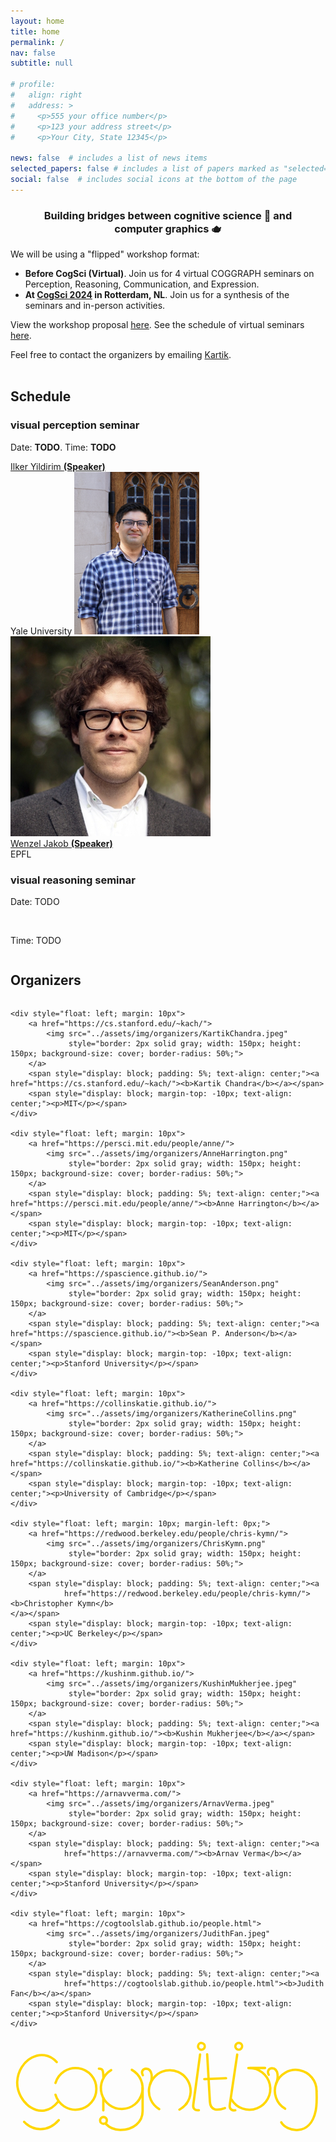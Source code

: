 ```yaml
---
layout: home
title: home
permalink: /
nav: false
subtitle: null

# profile:
#   align: right
#   address: >
#     <p>555 your office number</p>
#     <p>123 your address street</p>
#     <p>Your City, State 12345</p>

news: false  # includes a list of news items
selected_papers: false # includes a list of papers marked as "selected={true}"
social: false  # includes social icons at the bottom of the page
---
```


<link rel="stylesheet" href="../custom.css">

<!-- <div style="text-align: center">
<p>
<b><h2 style="color: #09AD94">Images to Symbols Workshop: CogSci 2022</h2></b>
</p>
</div> -->

<div id="container-header">
    <div style="text-align: center;"><h3>Building bridges between cognitive&nbsp;science&nbsp;🧠 and computer&nbsp;graphics&nbsp;🫖</h3></div>
</div>

<p>

<p>We will be using a "flipped" workshop format:
<ul>
    <li><b>Before CogSci (Virtual)</b>. Join us for 4 virtual COGGRAPH seminars on Perception, Reasoning, Communication, and Expression.
    </li>
    <li><b>At <a href="https://cognitivesciencesociety.org/cogsci-2024/">CogSci 2024</a> in Rotterdam, NL</b>. Join us for a synthesis of the seminars and in-person activities.
    </li>
</ul>
</p>

<p>
    View the workshop proposal <a href="/assets/pdf/COGGRAPH_2024_proposal.pdf">here</a>.
    See the schedule of virtual seminars <a href="/schedule/">here</a>.
</p>

<div>
    Feel free to contact the organizers by emailing <a href="https://cs.stanford.edu/~kach/">Kartik</a>.
    <br><br>
</div>

<h2>Schedule</h2>

<h3>visual perception seminar</h3>
<div>
<p >
Date: <b>TODO</b>.  Time: <b>TODO</b>

</p>
</div>

<div style="width: 100%; display: flex; flex-wrap: wrap;">
    <div class="speaker-entry">
        <a href="http://cncl.yale.edu/" style="position:relative; display:block">Ilker Yildirim <strong>(Speaker)</strong></a>
        Yale University
        <img class="speaker-img" src="../assets/img/speakers/ilkeryildirim.png">
    </div>

   <div class="speaker-entry">
      <img class="speaker-img" src="../assets/img/speakers/wenzeljakob.jpg">
      <div> 
      <a href="https://rgl.epfl.ch/people/wjakob" style="position:relative; display:block">Wenzel Jakob <strong>(Speaker)</strong></a>
      <div> EPFL </div>
   </div>
      </div>
</div>

<h3>visual reasoning seminar</h3>
<p>Date: TODO</p>
<br />
<p>Time: TODO</p>
<div style="width: 100%; display: flex; flex-wrap: wrap;">

</div>


<h2>Organizers</h2>
<div style="width: 100%; display: flex; flex-wrap: wrap;">

    <div style="float: left; margin: 10px">
        <a href="https://cs.stanford.edu/~kach/">
            <img src="../assets/img/organizers/KartikChandra.jpeg"
                 style="border: 2px solid gray; width: 150px; height: 150px; background-size: cover; border-radius: 50%;">
        </a>
        <span style="display: block; padding: 5%; text-align: center;"><a href="https://cs.stanford.edu/~kach/"><b>Kartik Chandra</b></a></span>
        <span style="display: block; margin-top: -10px; text-align: center;"><p>MIT</p></span>
    </div>

    <div style="float: left; margin: 10px">
        <a href="https://persci.mit.edu/people/anne/">
            <img src="../assets/img/organizers/AnneHarrington.png"
                 style="border: 2px solid gray; width: 150px; height: 150px; background-size: cover; border-radius: 50%;">
        </a>
        <span style="display: block; padding: 5%; text-align: center;"><a href="https://persci.mit.edu/people/anne/"><b>Anne Harrington</b></a></span>
        <span style="display: block; margin-top: -10px; text-align: center;"><p>MIT</p></span>
    </div>

    <div style="float: left; margin: 10px">
        <a href="https://spascience.github.io/">
            <img src="../assets/img/organizers/SeanAnderson.png"
                 style="border: 2px solid gray; width: 150px; height: 150px; background-size: cover; border-radius: 50%;">
        </a>
        <span style="display: block; padding: 5%; text-align: center;"><a href="https://spascience.github.io/"><b>Sean P. Anderson</b></a></span>
        <span style="display: block; margin-top: -10px; text-align: center;"><p>Stanford University</p></span>
    </div>

    <div style="float: left; margin: 10px">
        <a href="https://collinskatie.github.io/">
            <img src="../assets/img/organizers/KatherineCollins.png"
                 style="border: 2px solid gray; width: 150px; height: 150px; background-size: cover; border-radius: 50%;">
        </a>
        <span style="display: block; padding: 5%; text-align: center;"><a href="https://collinskatie.github.io/"><b>Katherine Collins</b></a></span>
        <span style="display: block; margin-top: -10px; text-align: center;"><p>University of Cambridge</p></span>
    </div>

    <div style="float: left; margin: 10px; margin-left: 0px;">
        <a href="https://redwood.berkeley.edu/people/chris-kymn/">
            <img src="../assets/img/organizers/ChrisKymn.png"
                 style="border: 2px solid gray; width: 150px; height: 150px; background-size: cover; border-radius: 50%;">
        </a>
        <span style="display: block; padding: 5%; text-align: center;"><a
                href="https://redwood.berkeley.edu/people/chris-kymn/"><b>Christopher Kymn</b>
    </a></span>
        <span style="display: block; margin-top: -10px; text-align: center;"><p>UC Berkeley</p></span>
    </div>

    <div style="float: left; margin: 10px">
        <a href="https://kushinm.github.io/">
            <img src="../assets/img/organizers/KushinMukherjee.jpeg"
                 style="border: 2px solid gray; width: 150px; height: 150px; background-size: cover; border-radius: 50%;">
        </a>
        <span style="display: block; padding: 5%; text-align: center;"><a href="https://kushinm.github.io/"><b>Kushin Mukherjee</b></a></span>
        <span style="display: block; margin-top: -10px; text-align: center;"><p>UW Madison</p></span>
    </div>

    <div style="float: left; margin: 10px">
        <a href="https://arnavverma.com/">
            <img src="../assets/img/organizers/ArnavVerma.jpeg"
                 style="border: 2px solid gray; width: 150px; height: 150px; background-size: cover; border-radius: 50%;">
        </a>
        <span style="display: block; padding: 5%; text-align: center;"><a
                href="https://arnavverma.com/"><b>Arnav Verma</b></a></span>
        <span style="display: block; margin-top: -10px; text-align: center;"><p>Stanford University</p></span>
    </div>

    <div style="float: left; margin: 10px">
        <a href="https://cogtoolslab.github.io/people.html">
            <img src="../assets/img/organizers/JudithFan.jpeg"
                 style="border: 2px solid gray; width: 150px; height: 150px; background-size: cover; border-radius: 50%;">
        </a>
        <span style="display: block; padding: 5%; text-align: center;"><a
                href="https://cogtoolslab.github.io/people.html"><b>Judith Fan</b></a></span>
        <span style="display: block; margin-top: -10px; text-align: center;"><p>Stanford University</p></span>
    </div>

</div>




<div class="center">
   <svg 
   class="hourglass top"
   width="13.2cm"
   width="16cm"
   height="4.5999999cm"
   viewBox="0 0 132 45.999997"
   version="1.1"
   id="svg1"
   inkscape:version="1.3 (0e150ed, 2023-07-21)"
   sodipodi:docname="drawing.svg"

   xmlns:sodipodi="http://sodipodi.sourceforge.net/DTD/sodipodi-0.dtd"
   xmlns="http://www.w3.org/2000/svg"
   xmlns:svg="http://www.w3.org/2000/svg">
  <sodipodi:namedview
     id="namedview1"
     pagecolor="#ffD700"
     bordercolor="#666666"
     borderopacity="1.0"
    />
  <defs
     id="defs1" />
  <g
     inkscape:groupmode="layer"
     id="layer2"
     inkscape:label="Guide lines"
     style="display:none"
     sodipodi:insensitive="true">
    <path
       style="fill:none;stroke:#FFD700;stroke-width:0.264583px;stroke-linecap:butt;stroke-linejoin:miter;stroke-dasharray:0.264583, 3.175;stroke-dashoffset:0;stroke-opacity:1"
       d="m -8.1347222,30.795957 c 139.7410022,0 143.0435922,0 143.0435922,0"
       id="path12" />
    <path
       style="fill:none;stroke:#FFD700;stroke-width:0.264583px;stroke-linecap:butt;stroke-linejoin:miter;stroke-dasharray:0.264583, 1.5875;stroke-dashoffset:0;stroke-opacity:1"
       d="m -8.7539582,12.838107 c 139.7409982,0 143.0435882,0 143.0435882,0"
       id="path13" />
    <path
       style="fill:none;stroke:#FFD700;stroke-width:0.264583px;stroke-linecap:butt;stroke-linejoin:miter;stroke-dasharray:0.264583, 0.793749;stroke-dashoffset:0;stroke-opacity:1"
       d="m -8.1347222,38.846037 c 139.7410022,0 143.0435922,0 143.0435922,0"
       id="path14" />
    <path
       style="fill:none;stroke:#FFD700;stroke-width:0.264583px;stroke-linecap:butt;stroke-linejoin:miter;stroke-dasharray:0.264583, 0.793749;stroke-dashoffset:0;stroke-opacity:1"
       d="m -9.0134972,6.6828873 c 139.7410072,0 143.0435972,0 143.0435972,0"
       id="path5" />
  </g>
  <g
     inkscape:groupmode="layer"
     id="layer3"
     inkscape:label="Flourishes"
     style="display:inline">
    <circle
       style="display:none;fill:none;stroke:#FFD700;stroke-width:1;stroke-linecap:round;stroke-linejoin:round;stroke-dasharray:none;stroke-opacity:1"
       id="path2"
       cx="52.036522"
       cy="114.59793"
       r="1.4293199" />
    <path
       style="display:none;fill:none;stroke:#FFD700;stroke-width:1;stroke-linecap:round;stroke-linejoin:miter;stroke-dasharray:none;stroke-opacity:1"
       d="m 48.279362,122.19121 h 4.053934"
       id="path7"
       sodipodi:nodetypes="cc" />
    <path
       style="display:none;fill:none;stroke:#FFD700;stroke-width:1;stroke-linecap:round;stroke-linejoin:miter;stroke-dasharray:none;stroke-opacity:1"
       d="m 48.321761,126.35486 h 3.954467"
       id="path8"
       sodipodi:nodetypes="cc" />
    <circle
       style="display:none;fill:none;stroke:#FFD700;stroke-width:1;stroke-linecap:round;stroke-linejoin:round;stroke-dasharray:none;stroke-opacity:1"
       id="circle25"
       cx="147.34544"
       cy="137.68089"
       r="1.4293199" />
    <circle
       style="display:inline;fill:none;stroke:#FFD700;stroke-width:1;stroke-linecap:round;stroke-linejoin:round;stroke-dasharray:none;stroke-opacity:1"
       id="circle17"
       cx="80.631264"
       cy="-6.874115"
       r="1.4293199"
       transform="rotate(7.7128119)" />
    <circle
       style="display:inline;fill:none;stroke:#FFD700;stroke-width:1;stroke-linecap:round;stroke-linejoin:round;stroke-dasharray:none;stroke-opacity:1"
       id="circle18"
       cx="93.739754"
       cy="-23.779863"
       r="1.4293199"
       transform="rotate(16.592915)" />
    <path
       style="display:none;fill:none;stroke:#FFD700;stroke-width:1;stroke-linecap:round;stroke-linejoin:miter;stroke-dasharray:none;stroke-opacity:1"
       d="m 161.29784,133.85334 h 4.05394"
       id="path7-1"
       sodipodi:nodetypes="cc" />
    <path
       style="display:none;fill:none;stroke:#FFD700;stroke-width:1;stroke-linecap:round;stroke-linejoin:miter;stroke-dasharray:none;stroke-opacity:1"
       d="m 149.23496,135.01835 2.8758,-2.85732"
       id="path7-9"
       sodipodi:nodetypes="cc" />
    <path
       style="display:none;fill:none;stroke:#FFD700;stroke-width:1;stroke-linecap:round;stroke-linejoin:miter;stroke-dasharray:none;stroke-opacity:1"
       d="m 92.61672,135.22328 2.26072,-3.36506"
       id="path7-9-8"
       sodipodi:nodetypes="cc" />
    <path
       style="display:none;fill:none;stroke:#FFD700;stroke-width:1;stroke-linecap:round;stroke-linejoin:miter;stroke-dasharray:none;stroke-opacity:1"
       d="m 101.1502,132.0994 2.05027,3.49726"
       id="path26"
       sodipodi:nodetypes="cc" />
  </g>
  <g
     inkscape:label="Layer 1"
     inkscape:groupmode="layer"
     id="layer1">
    <path
       style="fill:none;stroke:#FFD700;stroke-width:1;stroke-linecap:round;stroke-linejoin:miter;stroke-dasharray:none;stroke-opacity:1"
       d="M 19.552635,10.647097 C 13.382817,3.8412073 3.3113248,9.6544073 2.8500188,18.954587 c -0.428801,8.64487 10.0370702,17.68366 17.3643902,8.40325"
       id="path1"
       sodipodi:nodetypes="csc" />
    <path
       style="fill:none;stroke:#FFD700;stroke-width:1;stroke-linecap:round;stroke-linejoin:round;stroke-dasharray:none;stroke-opacity:1"
       id="path9"
       sodipodi:type="arc"
       sodipodi:cx="47.090023"
       sodipodi:cy="21.685797"
       sodipodi:rx="8.8322525"
       sodipodi:ry="8.8322525"
       sodipodi:start="5.2166135"
       sodipodi:end="4.1814902"
       sodipodi:open="true"
       sodipodi:arc-type="arc"
       d="m 51.357137,13.952723 a 8.8322525,8.8322525 0 0 1 4.300432,9.879194 8.8322525,8.8322525 0 0 1 -8.449753,6.685347 8.8322525,8.8322525 0 0 1 -8.625052,-6.457605 8.8322525,8.8322525 0 0 1 4.035414,-9.990376" />
    <path
       style="fill:none;stroke:#FFD700;stroke-width:1;stroke-linecap:round;stroke-linejoin:round;stroke-dasharray:none;stroke-opacity:1"
       id="path10"
       sodipodi:type="arc"
       sodipodi:cx="-22.010687"
       sodipodi:cy="27.514992"
       sodipodi:rx="8.8322525"
       sodipodi:ry="8.8322525"
       sodipodi:start="4.9980465"
       sodipodi:end="4.4275996"
       sodipodi:open="true"
       sodipodi:arc-type="arc"
       d="m -19.521861,19.040652 a 8.8322525,8.8322525 0 0 1 6.253217,9.733452 8.8322525,8.8322525 0 0 1 -8.745877,7.573139 8.8322525,8.8322525 0 0 1 -8.739299,-7.580729 8.8322525,8.8322525 0 0 1 6.261665,-9.728019"
       transform="rotate(-90)" />
    <path
       style="fill:none;stroke:#FFD700;stroke-width:1;stroke-linecap:round;stroke-linejoin:round;stroke-dasharray:none;stroke-opacity:1"
       id="path11"
       sodipodi:type="arc"
       sodipodi:cx="67.42791"
       sodipodi:cy="-22.96549"
       sodipodi:rx="8.8322525"
       sodipodi:ry="8.8322525"
       sodipodi:start="5.6120587"
       sodipodi:end="4.1814902"
       sodipodi:open="true"
       sodipodi:arc-type="arc"
       d="m 74.344637,-28.457991 a 8.8322525,8.8322525 0 0 1 0.64955,10.04883 8.8322525,8.8322525 0 0 1 -9.185604,4.126209 8.8322525,8.8322525 0 0 1 -7.080694,-7.159936 8.8322525,8.8322525 0 0 1 4.228175,-9.139116"
       transform="scale(1,-1)" />
    <path
       style="fill:none;stroke:#FFD700;stroke-width:1;stroke-linecap:round;stroke-linejoin:miter;stroke-dasharray:none;stroke-opacity:1"
       d="m 55.930145,21.499577 v 9.93856 c 0,4.65668 -3.925007,8.00213 -9.506447,7.95085 -2.651711,-0.0244 -4.435419,-0.78977 -6.154157,-2.63361"
       id="path15"
       sodipodi:nodetypes="ccsc" />
    <circle
       style="fill:none;stroke:#FFD700;stroke-width:1;stroke-linecap:round;stroke-linejoin:round;stroke-dasharray:none;stroke-opacity:1"
       id="path2-9"
       cx="39.362141"
       cy="35.361404"
       r="1.4293199" />
    <path
       style="fill:none;stroke:#FFD700;stroke-width:1;stroke-linecap:round;stroke-linejoin:miter;stroke-dasharray:none;stroke-opacity:1"
       d="m 39.296713,25.926187 v 5.18909"
       id="path16" />
    <path
       style="fill:none;stroke:#FFD700;stroke-width:1;stroke-linecap:round;stroke-linejoin:miter;stroke-dasharray:none;stroke-opacity:1"
       d="m 39.328479,17.355817 c 0,-3.61876 -0.519639,-3.92003 -1.90872,-3.92003"
       id="path3"
       sodipodi:nodetypes="cc" />
    <path
       style="fill:none;stroke:#FFD700;stroke-width:1;stroke-linecap:round;stroke-linejoin:miter;stroke-dasharray:none;stroke-opacity:1"
       d="m 59.137966,19.956247 c 0.901595,-2.09217 1.259967,-6.37828 -1.748035,-6.5229 -1.137423,0 -2.274641,1.08712 -1.36781,2.79543"
       id="path4"
       sodipodi:nodetypes="csc" />
    <path
       style="fill:none;stroke:#FFD700;stroke-width:1;stroke-linecap:round;stroke-linejoin:miter;stroke-dasharray:none;stroke-opacity:1"
       d="m 20.416708,35.241307 c -4.791287,5.46769 -11.2062172,4.42398 -14.6294702,0.7282"
       id="path6"
       sodipodi:nodetypes="cc" />
    <path
       style="fill:none;stroke:#FFD700;stroke-width:1;stroke-linecap:round;stroke-linejoin:miter;stroke-dasharray:none;stroke-opacity:1"
       d="m 80.267563,7.4386773 -2.89046,21.3423697 c -0.16808,1.24104 0.34961,2.52553 2.36953,2.26723"
       id="path17"
       sodipodi:nodetypes="ccc" />
    <path
       style="fill:none;stroke:#FFD700;stroke-width:1;stroke-linecap:round;stroke-linejoin:miter;stroke-dasharray:none;stroke-opacity:1"
       d="m 95.979753,7.4827073 -3.15326,21.3051197 c -0.18336,1.23888 0.31839,2.52966 2.34142,2.29625"
       id="path18"
       sodipodi:nodetypes="ccc" />
    <path
       style="fill:none;stroke:#FFD700;stroke-width:1;stroke-linecap:round;stroke-linejoin:miter;stroke-dasharray:none;stroke-opacity:1"
       d="m 83.258033,7.3785973 1.15377,20.0538497 c 0.17467,3.58843 2.85818,3.99303 6.35828,2.72811"
       id="path19"
       sodipodi:nodetypes="ccc" />
    <path
       style="fill:none;stroke:#FFD700;stroke-width:1;stroke-linecap:round;stroke-linejoin:miter;stroke-dasharray:none;stroke-opacity:1"
       d="m 82.053123,17.921197 9.19844,-0.4255"
       id="path20"
       sodipodi:nodetypes="cc" />
    <path
       style="fill:none;stroke:#FFD700;stroke-width:1;stroke-linecap:round;stroke-linejoin:round;stroke-dasharray:none;stroke-opacity:1"
       id="path21"
       sodipodi:type="arc"
       sodipodi:cx="101.15454"
       sodipodi:cy="-22.006804"
       sodipodi:rx="8.8322525"
       sodipodi:ry="8.8322525"
       sodipodi:start="3.6764028"
       sodipodi:end="1.6235032"
       sodipodi:open="true"
       sodipodi:arc-type="arc"
       d="m 93.555576,-26.508406 a 8.8322525,8.8322525 0 0 1 10.826654,-3.719755 8.8322525,8.8322525 0 0 1 5.4042,10.091956 8.8322525,8.8322525 0 0 1 -9.09719,6.949389"
       transform="scale(1,-1)" />
    <path
       style="fill:none;stroke:#FFD700;stroke-width:1;stroke-linecap:round;stroke-linejoin:miter;stroke-dasharray:none;stroke-opacity:1"
       d="m 112.45154,19.782747 c 0.9016,-2.09217 1.25997,-6.37828 -1.74803,-6.5229 -1.13743,0 -2.27464,1.08712 -1.36781,2.79543"
       id="path23"
       sodipodi:nodetypes="csc" />
    <path
       style="fill:none;stroke:#FFD700;stroke-width:1;stroke-linecap:round;stroke-linejoin:round;stroke-dasharray:none;stroke-opacity:1"
       id="path24"
       sodipodi:type="arc"
       sodipodi:cx="120.74138"
       sodipodi:cy="-22.79199"
       sodipodi:rx="8.8322525"
       sodipodi:ry="8.8322525"
       sodipodi:start="6.2720196"
       sodipodi:end="4.1814902"
       sodipodi:open="true"
       sodipodi:arc-type="arc"
       d="m 129.57308,-22.890607 a 8.8322525,8.8322525 0 0 1 -7.21216,8.781115 8.8322525,8.8322525 0 0 1 -9.89289,-5.590521 8.8322525,8.8322525 0 0 1 3.8015,-10.708491"
       transform="scale(1,-1)" />
    <path
       style="fill:none;stroke:#FFD700;stroke-width:1;stroke-linecap:round;stroke-linejoin:miter;stroke-dasharray:none;stroke-opacity:1"
       d="m 129.57974,23.012547 c 0.11561,3.26725 0.0773,6.03702 -0.35561,8.17253 -2.36837,11.68288 -12.71772,8.61582 -14.59866,4.98951"
       id="path25"
       sodipodi:nodetypes="csc" />
    <path
       style="fill:none;stroke:#FFD700;stroke-width:1;stroke-linecap:round;stroke-linejoin:miter;stroke-dasharray:none;stroke-opacity:1"
       d="m 101.30053,13.166047 h 6.45346"
       id="path7-4"
       sodipodi:nodetypes="cc" />
    <path
       style="fill:none;stroke:#FFD700;stroke-width:1;stroke-linecap:round;stroke-linejoin:round;stroke-dasharray:none;stroke-opacity:1"
       id="path30"
       sodipodi:type="arc"
       sodipodi:cx="67.42791"
       sodipodi:cy="-22.96549"
       sodipodi:rx="8.8322525"
       sodipodi:ry="8.8322525"
       sodipodi:start="5.1959094"
       sodipodi:end="5.6640572"
       sodipodi:open="true"
       sodipodi:arc-type="arc"
       d="m 71.534014,-30.785247 a 8.8322525,8.8322525 0 0 1 3.086748,2.694177"
       transform="scale(1,-1)" />
  </g>
</svg>
</div>

<script src="https://cdn.jsdelivr.net/npm/typed.js@2.0.11"></script>
<script src="{{ site.baseurl | prepend: site.url }}/typing.js">
